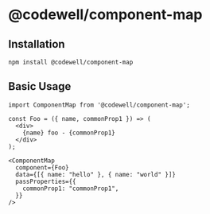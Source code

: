 # @codewell/component-map

## Installation

```
npm install @codewell/component-map
```

## Basic Usage

```JSX
import ComponentMap from '@codewell/component-map';

const Foo = ({ name, commonProp1 }) => (
  <div>
    {name} foo - {commonProp1}
  </div>
);

<ComponentMap
  component={Foo}
  data={[{ name: "hello" }, { name: "world" }]}
  passProperties={{
    commonProp1: "commonProp1",
  }}
/>

```
